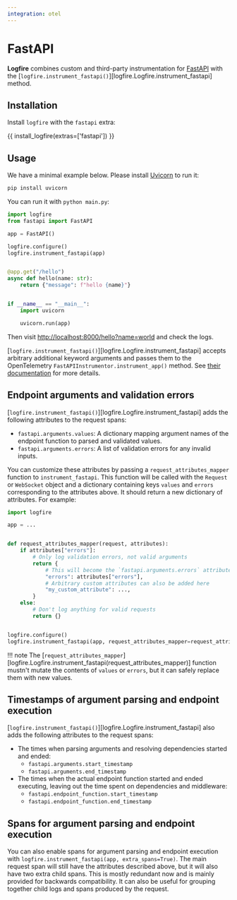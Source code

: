 ```yaml
---
integration: otel
---
```


# FastAPI

**Logfire** combines custom and third-party instrumentation for [FastAPI][fastapi]
with the [`logfire.instrument_fastapi()`][logfire.Logfire.instrument_fastapi] method.

## Installation

Install `logfire` with the `fastapi` extra:

{{ install_logfire(extras=['fastapi']) }}

## Usage

We have a minimal example below. Please install [Uvicorn][uvicorn] to run it:

```bash
pip install uvicorn
```

You can run it with `python main.py`:

```py title="main.py"
import logfire
from fastapi import FastAPI

app = FastAPI()

logfire.configure()
logfire.instrument_fastapi(app)


@app.get("/hello")
async def hello(name: str):
    return {"message": f"hello {name}"}


if __name__ == "__main__":
    import uvicorn

    uvicorn.run(app)
```

Then visit [http://localhost:8000/hello?name=world](http://localhost:8000/hello?name=world) and check the logs.

[`logfire.instrument_fastapi()`][logfire.Logfire.instrument_fastapi] accepts arbitrary additional keyword arguments
and passes them to the OpenTelemetry `FastAPIInstrumentor.instrument_app()` method. See [their documentation][opentelemetry-fastapi] for more details.

## Endpoint arguments and validation errors

[`logfire.instrument_fastapi()`][logfire.Logfire.instrument_fastapi] adds the following attributes to the request spans:

- `fastapi.arguments.values`: A dictionary mapping argument names of the endpoint function to parsed and validated values.
- `fastapi.arguments.errors`: A list of validation errors for any invalid inputs.

You can customize these attributes by passing a `request_attributes_mapper` function to `instrument_fastapi`.
This function will be called with the `Request` or `WebSocket` object
and a dictionary containing keys `values` and `errors` corresponding to the attributes above.
It should return a new dictionary of attributes. For example:

```py
import logfire

app = ...


def request_attributes_mapper(request, attributes):
    if attributes["errors"]:
        # Only log validation errors, not valid arguments
        return {
            # This will become the `fastapi.arguments.errors` attribute
            "errors": attributes["errors"],
            # Arbitrary custom attributes can also be added here
            "my_custom_attribute": ...,
        }
    else:
        # Don't log anything for valid requests
        return {}


logfire.configure()
logfire.instrument_fastapi(app, request_attributes_mapper=request_attributes_mapper)
```

!!! note
    The [`request_attributes_mapper`][logfire.Logfire.instrument_fastapi(request_attributes_mapper)] function mustn't mutate the
    contents of `values` or `errors`, but it can safely replace them with new values.

## Timestamps of argument parsing and endpoint execution

[`logfire.instrument_fastapi()`][logfire.Logfire.instrument_fastapi] also adds the following attributes to the request spans:

- The times when parsing arguments and resolving dependencies started and ended:
    - `fastapi.arguments.start_timestamp`
    - `fastapi.arguments.end_timestamp`
- The times when the actual endpoint function started and ended executing, leaving out the time spent on dependencies and middleware:
    - `fastapi.endpoint_function.start_timestamp`
    - `fastapi.endpoint_function.end_timestamp`

## Spans for argument parsing and endpoint execution

You can also enable spans for argument parsing and endpoint execution with `logfire.instrument_fastapi(app, extra_spans=True)`.
The main request span will still have the attributes described above, but it will also have two extra child spans.
This is mostly redundant now and is mainly provided for backwards compatibility.
It can also be useful for grouping together child logs and spans produced by the request.

[fastapi]: https://fastapi.tiangolo.com/
[opentelemetry-asgi]: https://opentelemetry-python-contrib.readthedocs.io/en/latest/instrumentation/asgi/asgi.html
[opentelemetry-fastapi]: https://opentelemetry-python-contrib.readthedocs.io/en/latest/instrumentation/fastapi/fastapi.html
[uvicorn]: https://www.uvicorn.org/
